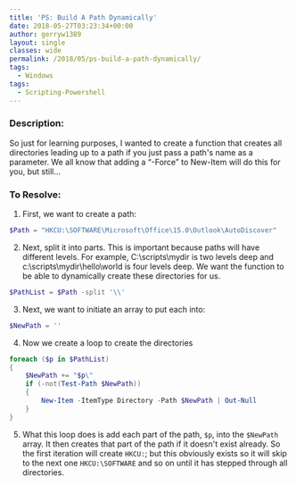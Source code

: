 ```yaml
---
title: 'PS: Build A Path Dynamically'
date: 2018-05-27T03:23:34+00:00
author: gerryw1389
layout: single
classes: wide
permalink: /2018/05/ps-build-a-path-dynamically/
tags:
  - Windows
tags:
  - Scripting-Powershell
---
```

<!--more-->

### Description:

So just for learning purposes, I wanted to create a function that creates all directories leading up to a path if you just pass a path's name as a parameter. We all know that adding a &#8220;-Force&#8221; to New-Item will do this for you, but still…

### To Resolve:

1. First, we want to create a path:

```powershell
$Path = "HKCU:\SOFTWARE\Microsoft\Office\15.0\Outlook\AutoDiscover"
```

2. Next, split it into parts. This is important because paths will have different levels. For example, C:\scripts\mydir is two levels deep and c:\scripts\mydir\hello\world is four levels deep. We want the function to be able to dynamically create these directories for us.

```powershell
$PathList = $Path -split '\\'
```

3. Next, we want to initiate an array to put each into:

```powershell
$NewPath = ''
```

4. Now we create a loop to create the directories

```powershell
foreach ($p in $PathList) 
{
    $NewPath += "$p\"
    if (-not(Test-Path $NewPath)) 
    {
        New-Item -ItemType Directory -Path $NewPath | Out-Null
    }
}
```

5. What this loop does is add each part of the path, `$p`, into the `$NewPath` array. It then creates that part of the path if it doesn't exist already. So the first iteration will create `HKCU:`; but this obviously exists so it will skip to the next one `HKCU:\SOFTWARE` and so on until it has stepped through all directories.